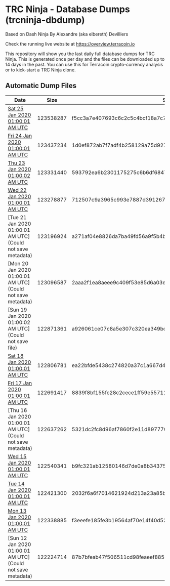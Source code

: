 # TRC Ninja - Database Dumps (trcninja-dbdump)
Based on Dash Ninja By Alexandre (aka elbereth) Devilliers

Check the running live website at https://overview.terracoin.io

This repository will show you the last daily full database dumps for TRC Ninja. This is generated once per day and the files can be downloaded up to 14 days in the past.
You can use this for Terracoin crypto-currency analysis or to kick-start a TRC Ninja clone.


## Automatic Dump Files
| Date | Size | SHA256 |
|--|--|--|
| [Sat 25 Jan 2020 01:00:01 AM UTC]() | 123538287 | f5cc3a7e407693c6c2c5c4bcf18a7c780709780c0566be6a547ca5bcce3a04ad | 
| [Fri 24 Jan 2020 01:00:01 AM UTC]() | 123437234 | 1d0ef872ab7f7adf4b258129a75d927eca03402da44d32837e4674bf5911d4ed | 
| [Thu 23 Jan 2020 01:00:02 AM UTC](https://transfer.sh/KI44Q/trcninja-dbdump-20200123010002.tar.bz2) | 123331440 | 593792ea6b2301175275c6b6df6847aedc7b75099b5053f6898c911345e2e8a6 | 
| [Wed 22 Jan 2020 01:00:01 AM UTC](https://transfer.sh/14QHcs/trcninja-dbdump-20200122010001.tar.bz2) | 123278877 | 712507c9a3965c993e7887d39126796ea85ffd60926c9059336ef34cb1f23971 | 
| [Tue 21 Jan 2020 01:00:01 AM UTC](Could not save metadata) | 123196924 | a271af04e8826da7ba49fd56a9f5b4b6f0273b6e99b31832ac9b6b6e9175753e | 
| [Mon 20 Jan 2020 01:00:01 AM UTC](Could not save metadata) | 123096587 | 2aaa2f1ea8aeee9c409f53e85d6a03e2204c82aba21279fb7d2a14171d0619fe | 
| [Sun 19 Jan 2020 01:00:02 AM UTC](Could not save file) | 122871361 | a926061ce07c8a5e307c320ea349bc6b1124636f688e9cf4be1ab38500f98157 | 
| [Sat 18 Jan 2020 01:00:01 AM UTC](https://transfer.sh/CDFyu/trcninja-dbdump-20200118010001.tar.bz2) | 122806781 | ea22bfde5438c274820a37c1a667d40ea544384d8958df4174d773e151a133b0 | 
| [Fri 17 Jan 2020 01:00:01 AM UTC]() | 122691417 | 8839f8bf155fc28c2cece1ff59e55711b987304d2492b7c84818cf5d44f3d7fd | 
| [Thu 16 Jan 2020 01:00:01 AM UTC](Could not save metadata) | 122637262 | 5321dc2fc8d96af7860f2e11d8977703d79b395290edf4f87f9d60d435f4ba74 | 
| [Wed 15 Jan 2020 01:00:01 AM UTC]() | 122540341 | b9fc321ab12580146d7de0a8b3437590dac2c7e5cc2b1290c0073707c85c7884 | 
| [Tue 14 Jan 2020 01:00:01 AM UTC](https://transfer.sh/14X2Vz/trcninja-dbdump-20200114010001.tar.bz2) | 122421300 | 2032f6a6f7014621924d213a23a85b43ab885d3b5dd3fd87c61e18fb2768be0f | 
| [Mon 13 Jan 2020 01:00:01 AM UTC]() | 122338885 | f3eeefe185fe3b19564af70e14f40d529d43e0c35ba7e5e71f1bd39168a164df | 
| [Sun 12 Jan 2020 01:00:01 AM UTC](Could not save metadata) | 122224714 | 87b7bfeab47f506511cd98feaeef88589984f1810fe6af0774618304b0470401 | 
